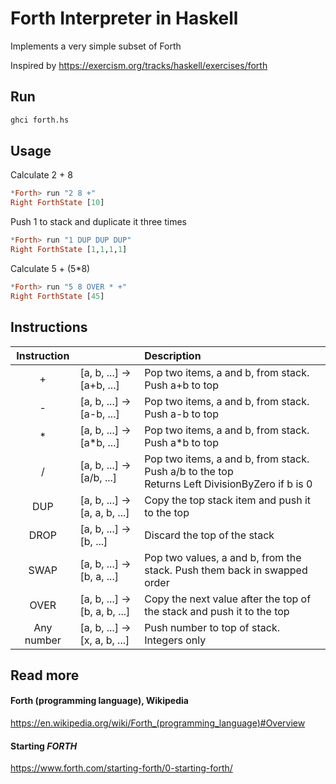
# Forth Interpreter in Haskell

Implements a very simple subset of Forth

Inspired by https://exercism.org/tracks/haskell/exercises/forth

## Run
```sh
ghci forth.hs
```

## Usage 

Calculate 2 + 8
```haskell
*Forth> run "2 8 +"
Right ForthState [10]
```

Push 1 to stack and duplicate it three times
```haskell
*Forth> run "1 DUP DUP DUP"
Right ForthState [1,1,1,1]
```

Calculate 5 + (5\*8)
```haskell
*Forth> run "5 8 OVER * +"
Right ForthState [45]
```

## Instructions

| Instruction |                                 | Description                 |
|:-----------:|---------------------------------|:----------------------------|
|      +      | [a, b, ...] -> [a+b, ...]     | Pop two items, a and b, from stack. Push a+b to top  |
|      -      | [a, b, ...] -> [a-b, ...]     | Pop two items, a and b, from stack. Push a-b to top  |
|     \*      | [a, b, ...] -> [a\*b, ...]    | Pop two items, a and b, from stack. Push a\*b to top |
|      /      | [a, b, ...] -> [a/b, ...]     |  Pop two items, a and b, from stack. Push a/b to the top<br /> Returns Left DivisionByZero if b is 0 |
|    DUP      | [a, b, ...] -> [a, a, b, ...] | Copy the top stack item and push it to the top       |
|    DROP     | [a, b, ...] -> [b, ...]       | Discard the top of the stack                         |
|    SWAP     | [a, b, ...] -> [b, a, ...]    | Pop two values, a and b, from the stack. Push them back in swapped order |
|    OVER     | [a, b, ...] -> [b, a, b, ...] | Copy the next value after the top of the stack and push it to the top    |
| Any number  | [a, b, ...] -> [x, a, b, ...] | Push number to top of stack. Integers only |


## Read more

#### Forth (programming language), Wikipedia

https://en.wikipedia.org/wiki/Forth_(programming_language)#Overview

#### Starting _FORTH_

https://www.forth.com/starting-forth/0-starting-forth/
